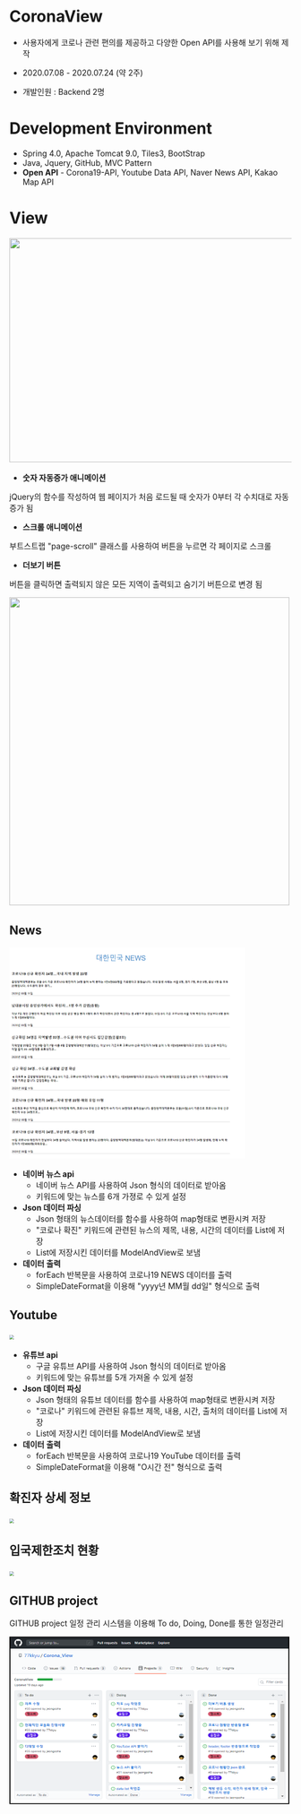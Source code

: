 # CoronaView

- 사용자에게 코로나 관련 편의를 제공하고 다양한 Open API를 사용해 보기 위해 제작

- 2020.07.08 - 2020.07.24 (약 2주)
- 개발인원 : Backend 2명





# Development Environment


- Spring 4.0, Apache Tomcat 9.0, Tiles3, BootStrap
- Java, Jquery, GitHub, MVC Pattern
- **Open API** - Corona19-API, Youtube Data API, Naver News API, Kakao Map API





# View

<left><img src="https://github.com/jeongsoha/Corona_View/blob/master/src/main/webapp/resources/images/CoronaView-gif.gif?raw=true"  width="800" height="400" /></left>





- **숫자 자동증가 애니메이션**

jQuery의 함수를 작성하여 웹 페이지가 처음 로드될 때 숫자가 0부터 각 수치대로 자동증가 됨

- **스크롤 애니메이션**

부트스트랩 "page-scroll" 클래스를 사용하여 버튼을 누르면 각 페이지로 스크롤

- **더보기 버튼**

버튼을 클릭하면 출력되지 않은 모든 지역이 출력되고 숨기기 버튼으로 변경 됨

<left><img src="https://github.com/jeongsoha/Corona_View/blob/master/src/main/webapp/resources/images/git1.png?raw=true"  width="500" height="550" /></left>


## News

<left><img src="https://github.com/jeongsoha/Corona_View/blob/master/src/main/webapp/resources/images/git2.png?raw=true" style="zoom:50%;" /></left>


- **네이버 뉴스 api**
  - 네이버 뉴스 API를 사용하여 Json 형식의 데이터로 받아옴
  - 키워드에 맞는 뉴스를 6개 가졍로 수 있게 설정
- **Json 데이터 파싱**
  - Json 형태의 뉴스데이터를 함수를 사용하여 map형태로 변환시켜 저장
  - "코로나 확진" 키워드에 관련된 뉴스의 제목, 내용, 시간의 데이터를 List에 저장
  - List에 저장시킨 데이터를 ModelAndView로 보냄
- **데이터 출력**
  - forEach 반복문을 사용하여 코로나19 NEWS 데이터를 출력
  - SimpleDateFormat을 이용해 "yyyy년 MM월 dd일" 형식으로 출력


## Youtube

<left><img src="https://github.com/jeongsoha/Corona_View/blob/master/src/main/webapp/resources/images/git3.png?raw=true" style="zoom:50%;" /></left>


- **유튜브 api**
  - 구글 유튜브 API를 사용하여 Json 형식의 데이터로 받아옴
  - 키워드에 맞는 유튜브를 5개 가져올 수 있게 설정
- **Json 데이터 파싱**
  - Json 형태의 유튜브 데이터를 함수를 사용하여 map형태로 변환시켜 저장
  - "코로나" 키워드에 관련된 유튜브 제목, 내용, 시간, 출처의 데이터를 List에 저장
  - List에 저장시킨 데이터를 ModelAndView로 보냄
- **데이터 출력**
  - forEach 반복문을 사용하여 코로나19 YouTube 데이터를 출력
  - SimpleDateFormat을 이용해 "O시간 전" 형식으로 출력



## 확진자 상세 정보

<left><img src="https://github.com/jeongsoha/Corona_View/blob/master/src/main/webapp/resources/images/git9.JPG?raw=true" style="zoom:50%;" /></left>



## 입국제한조치 현황

<left><img src="https://github.com/jeongsoha/Corona_View/blob/master/src/main/webapp/resources/images/git7.JPG?raw=true" style="zoom:50%;" /></left>




## GITHUB project


GITHUB project 일정 관리 시스템을 이용해 To do, Doing, Done를 통한 일정관리



<left><img src="https://github.com/jeongsoha/Corona_View/blob/master/src/main/webapp/resources/images/github.png?raw=true" width="500" height="300" /></left>


